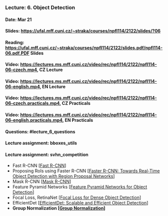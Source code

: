 ### Lecture: 6. Object Detection
#### Date: Mar 21
#### Slides: https://ufal.mff.cuni.cz/~straka/courses/npfl114/2122/slides/?06
#### Reading: https://ufal.mff.cuni.cz/~straka/courses/npfl114/2122/slides.pdf/npfl114-06.pdf,PDF Slides
#### Video: https://lectures.ms.mff.cuni.cz/video/rec/npfl114/2122/npfl114-06-czech.mp4, CZ Lecture
#### Video: https://lectures.ms.mff.cuni.cz/video/rec/npfl114/2122/npfl114-06-english.mp4, EN Lecture
#### Video: https://lectures.ms.mff.cuni.cz/video/rec/npfl114/2122/npfl114-06-czech.practicals.mp4, CZ Practicals
#### Video: https://lectures.ms.mff.cuni.cz/video/rec/npfl114/2122/npfl114-06-english.practicals.mp4, EN Practicals
#### Questions: #lecture_6_questions
#### Lecture assignment: bboxes_utils
#### Lecture assignment: svhn_competition

- Fast R-CNN [[Fast R-CNN](https://arxiv.org/abs/1504.08083)]
- Proposing RoIs using Faster R-CNN [[Faster R-CNN: Towards Real-Time Object Detection with Region Proposal Networks](https://arxiv.org/abs/1506.01497)]
- Mask R-CNN [[Mask R-CNN](https://arxiv.org/abs/1703.06870)]
- Feature Pyramid Networks [[Feature Pyramid Networks for Object Detection](https://arxiv.org/abs/1612.03144)]
- Focal Loss, RetinaNet [[Focal Loss for Dense Object Detection](https://arxiv.org/abs/1708.02002)]
- EfficientDet [[EfficientDet: Scalable and Efficient Object Detection](https://arxiv.org/abs/1911.09070)]
- **Group Normalization [[Group Normalization](https://arxiv.org/abs/1803.08494)]**

